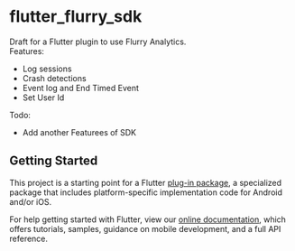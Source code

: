 # flutter_flurry_sdk

Draft for a Flutter plugin to use Flurry Analytics.  
Features:
- Log sessions
- Crash detections
- Event log and End Timed Event
- Set User Id

Todo:
- Add another Featurees of SDK

## Getting Started

This project is a starting point for a Flutter
[plug-in package](https://flutter.dev/developing-packages/),
a specialized package that includes platform-specific implementation code for
Android and/or iOS.

For help getting started with Flutter, view our
[online documentation](https://flutter.dev/docs), which offers tutorials,
samples, guidance on mobile development, and a full API reference.

